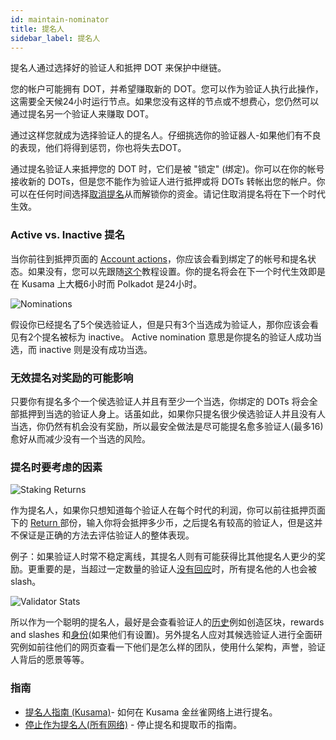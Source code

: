 ```yaml
---
id: maintain-nominator
title: 提名人
sidebar_label: 提名人
---
```


提名人通过选择好的验证人和抵押 DOT 来保护中继链。

您的帐户可能拥有 DOT，并希望赚取新的 DOT。您可以作为验证人执行此操作，这需要全天候24小时运行节点。如果您没有这样的节点或不想费心，您仍然可以通过提名另一个验证人来赚取 DOT。

通过这样您就成为选择验证人的提名人。仔细挑选你的验证器人-如果他们有不良的表现，他们将得到惩罚，你也将失去DOT。

通过提名验证人来抵押您的 DOT 时，它们是被 "锁定" (绑定)。你可以在你的帐号接收新的 DOTs，但是您不能作为验证人进行抵押或将 DOTs 转帐出您的帐户。你可以在任何时间选择[取消提名](maintain-guides-how-to-unbond)从而解锁你的资金。请记住取消提名将在下一个时代生效。

### Active vs. Inactive 提名

当你前往到抵押页面的 [Account actions](https://polkadot.js.org/apps/#/staking/actions)，你应该会看到绑定了的帐号和提名状态。如果没有，您可以先跟随[这个](maintain-guides-how-to-nominate-kusama)教程设置。你的提名将会在下一个时代生效即是在 Kusama 上大概6小时而 Polkadot 是24小时。

![Nominations](/img/staking/polkadotjs-staking-account-actions.jpg)

假设你已经提名了5个侯选验证人，但是只有3个当选成为验证人，那你应该会看见有2个提名被标为 inactive。 Active nomination 意思是你提名的验证人成功当选，而 inactive 则是没有成功当选。

### 无效提名对奖励的可能影响

只要你有提名多个一个侯选验证人并且有至少一个当选，你绑定的 DOTs 将会全部抵押到当选的验证人身上。话虽如此，如果你只提名很少侯选验证人并且没有人当选，你仍然有机会没有奖励，所以最安全做法是尽可能提名愈多验证人(最多16)愈好从而减少没有一个当选的风险。

### 提名时要考虑的因素

![Staking Returns](/img/staking/polkadotjs-staking-returns.jpg)

作为提名人，如果你只想知道每个验证人在每个时代的利润，你可以前往抵押页面下的 [ Return ](https://polkadot.js.org/apps/#/staking/returns)部份，输入你将会抵押多少币，之后提名有较高的验证人，但是这并不保证是正确的方法去评估验证人的整体表现。

例子：如果验证人时常不稳定离线，其提名人则有可能获得比其他提名人更少的奖励。更重要的是，当超过一定数量的验证人[没有回应](learn-staking#unresponsiveness)时，所有提名他的人也会被 slash。

![Validator Stats](/img/staking/polkadotjs-staking-validator-stats.jpg)

所以作为一个聪明的提名人，最好是会查看验证人的[历史](https://polkadot.js.org/apps/#/staking/query/CmD9vaMYoiKe7HiFnfkftwvhKbxN9bhyjcDrfFRGbifJEG8)例如创造区块，rewards and slashes 和[身份](learn-identity)(如果他们有设置)。另外提名人应对其候选验证人进行全面研究例如前往他们的网页查看一下他们是怎么样的团队，使用什么架构，声誉，验证人背后的愿景等等。


### 指南

- [提名人指南 (Kusama)](maintain-guides-how-to-nominate-kusama)- 如何在 Kusama 金丝雀网络上进行提名。
- [停止作为提名人(所有网络)](maintain-guides-how-to-unbond) - 停止提名和提取币的指南。
